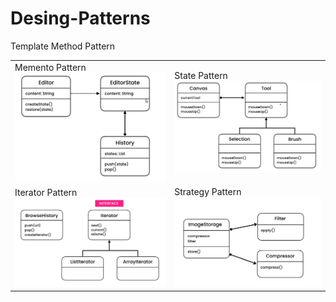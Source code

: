 # Desing-Patterns

<table>
<tr>
<td>
Memento Pattern

<img alt="img.png" src="images/memento.png" width="400"/>
</td>
<td>
State Pattern

<img alt="img.png" src="images/state.png" width="400"/>
</td>
</tr>
<tr>
<td>
Iterator Pattern

<img alt="img.png" src="images/iterator.png" width="400"/>
</td>
<td>
Strategy Pattern

<img alt="img.png" src="images/strategy.png" width="400"/>
</td>
</tr>

Template Method Pattern

</table>
